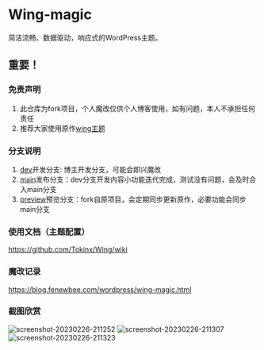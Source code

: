 # Wing-magic

简洁流畅、数据驱动，响应式的WordPress主题。

## 重要！

### 免责声明

1. 此仓库为fork项目，个人魔改仅供个人博客使用，如有问题，本人不承担任何责任
2. 推荐大家使用原作[wing主题](https://github.com/Tokinx/Wing/wiki)

### 分支说明

1. [dev](https://github.com/moxiaonai/Wing-magic/tree/dev)开发分支: 博主开发分支，可能会即兴魔改
2. [main](https://github.com/moxiaonai/Wing-magic/tree/main)发布分支：dev分支开发内容小功能迭代完成，测试没有问题，会及时合入main分支
3. [preview](https://github.com/moxiaonai/Wing-magic/tree/preview)预览分支：fork自原项目，会定期同步更新原作，必要功能会同步main分支

### 使用文档（主题配置）

https://github.com/Tokinx/Wing/wiki

### 魔改记录

https://blog.fenewbee.com/wordpress/wing-magic.html

### 截图欣赏


![screenshot-20230226-211252](https://img.fenewbee.com/blog/screenshot-20230226-211252.png)
![screenshot-20230226-211307](https://img.fenewbee.com/blog/screenshot-20230226-211307.png)
![screenshot-20230226-211323](https://img.fenewbee.com/blog/screenshot-20230226-211323.png)
